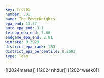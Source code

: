 ```yaml
---
key: frc501
number: 501
name: The PowerKnights
epa_end: 13.57
auto_epa_end: 3.1
teleop_epa_end: 7.66
endgame_epa_end: 2.81
winrate: 0.3929
district_epa_rank: 133
district_epa_percentile: 0.2692
type: Team
---
```

[[2024marea]]
[[2024nhdur]]
[[2024week0]]
